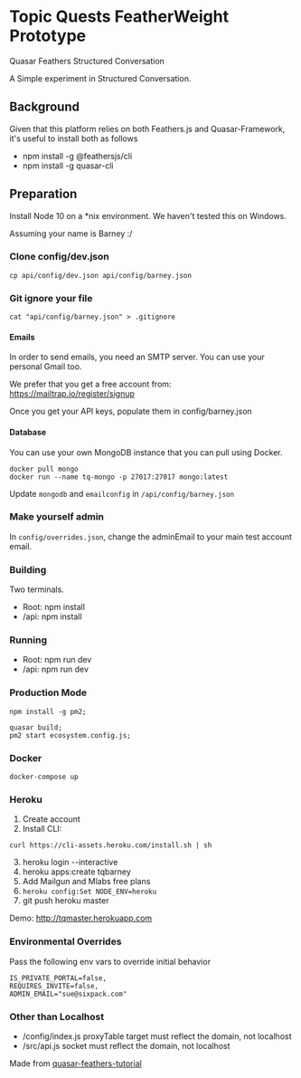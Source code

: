# Topic Quests FeatherWeight Prototype
Quasar Feathers Structured Conversation

A Simple experiment in Structured Conversation.

## Background

Given that this platform relies on both Feathers.js and Quasar-Framework, it's useful to install both as follows<br/>
* npm install -g @feathersjs/cli
* npm install -g quasar-cli

## Preparation

Install Node 10 on a *nix environment. We haven't tested this on Windows.

Assuming your name is Barney :/

### Clone config/dev.json

```cp api/config/dev.json api/config/barney.json```

### Git ignore your file

`cat "api/config/barney.json" > .gitignore`



#### Emails

In order to send emails, you need an SMTP server. 
You can use your personal Gmail too.

We prefer that you get a free account from: https://mailtrap.io/register/signup

Once you get your API keys, populate them in config/barney.json

#### Database

You can use your own MongoDB instance that you can pull using Docker.
```
docker pull mongo
docker run --name tq-mongo -p 27017:27017 mongo:latest
```

Update `mongodb` and `emailconfig` in `/api/config/barney.json`

### Make yourself admin

In `config/overrides.json`, change the adminEmail to your main test account email.


### Building
Two terminals. 
* Root: npm install
* /api: npm install
 

### Running 
* Root: npm run dev
* /api: npm run dev

### Production Mode
```
npm install -g pm2;

quasar build;
pm2 start ecosystem.config.js;
```

### Docker
```
docker-compose up
```

### Heroku

1. Create account
2. Install CLI:
```
curl https://cli-assets.heroku.com/install.sh | sh
```
3. heroku login --interactive
4. heroku apps:create tqbarney
4. Add Mailgun and Mlabs free plans
5. ```heroku config:Set NODE_ENV=heroku```
6. git push heroku master

Demo: http://tqmaster.herokuapp.com


### Environmental Overrides
Pass the following env vars to override initial behavior
```
IS_PRIVATE_PORTAL=false,
REQUIRES_INVITE=false,
ADMIN_EMAIL="sue@sixpack.com"
```

### Other than Localhost
* /config/index.js proxyTable target must reflect the domain, not localhost
* /src/api.js socket must reflect the domain, not localhost

Made from [quasar-feathers-tutorial](https://github.com/claustres/quasar-feathers-tutorial)
